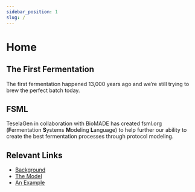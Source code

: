 ```yaml
---
sidebar_position: 1
slug: /
---
```


# Home

## The First Fermentation

The first fermentation happened 13,000 years ago and we’re still trying to brew the perfect batch today.

## FSML

TeselaGen in collaboration with BioMADE has created fsml.org (**F**ermentation **S**ystems **M**odeling **L**anguage) to help further our ability to create the best fermentation processes through protocol modeling.

## Relevant Links

- [Background](/background)
- [The Model](/model)
- [An Example](/examples/pdf-yaml-example)
